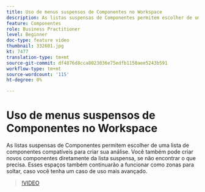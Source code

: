```yaml
---
title: Uso de menus suspensos de Componentes no Workspace
description: As listas suspensas de Componentes permitem escolher de uma lista de componentes compatíveis para criar sua análise. Você também pode criar novos componentes diretamente da lista suspensa, se não encontrar o que precisa. Esses espaços também continuarão a funcionar como zonas para soltar, caso você tenha um caso de uso mais avançado.
feature: Componentes
role: Business Practitioner
level: Beginner
doc-type: feature video
thumbnail: 332601.jpg
kt: 7477
translation-type: tm+mt
source-git-commit: df4876d8cca8023036e75edfb1150aee5243b591
workflow-type: tm+mt
source-wordcount: '115'
ht-degree: 0%

---
```



# Uso de menus suspensos de Componentes no Workspace

As listas suspensas de Componentes permitem escolher de uma lista de componentes compatíveis para criar sua análise. Você também pode criar novos componentes diretamente da lista suspensa, se não encontrar o que precisa. Esses espaços também continuarão a funcionar como zonas para soltar, caso você tenha um caso de uso mais avançado.

>[!VIDEO](https://video.tv.adobe.com/v/332601/?quality=12&learn=on)
